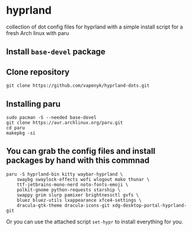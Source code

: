 # hyprland
collection of dot config files for hyprland with a simple install script for a fresh Arch linux with paru


## Install `base-devel` package

## Clone repository
```
git clone https://github.com/vapenyk/hyprland-dots.git
```

## Installing paru
```
sudo pacman -S --needed base-devel
git clone https://aur.archlinux.org/paru.git
cd paru
makepkg -si
```

## You can grab the config files and install packages by hand with this commnad
```
paru -S hyprland-bin kitty waybar-hyprland \
    swaybg swaylock-effects wofi wlogout mako thunar \
    ttf-jetbrains-mono-nerd noto-fonts-emoji \
    polkit-gnome python-requests starship \
    swappy grim slurp pamixer brightnessctl gvfs \
    bluez bluez-utils lxappearance xfce4-settings \
    dracula-gtk-theme dracula-icons-git xdg-desktop-portal-hyprland-git
```

Or you can use the attached script `set-hypr` to install everything for you.
